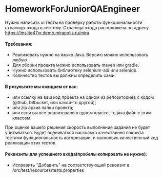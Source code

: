 # HomeworkForJuniorQAEngineer

Нужно написать ui тесты на проверку работы функциональности страницы входа в систему. Страница входа расположена по адресу https://lmslite47vr.demo.mirapolis.ru/mira

#### Требования:
+ Реализовать нужно на языке Java. Версию можно использовать любую.
+ Для сборки проекта можно использовать maven или gradle.
+ Нужно использовать библиотеку selenium-api или selenide.
+ Количество тестов вы должны определить сами. 

#### В результате мы ожидаем от вас:
+ или ссылку на ваш код проекта на одном из репозиториев с кодом (github, bitbucket, или какой-то другой);
+ или zip архив папки проекта;
+ или если вы все реализовали в одном классе, то java файл с этим классом.

При оценке вашего решения скорость выполнения задания не будет учитываться. Будет оцениваться насколько качественно покрыта тестами функциональность авторизации, и насколько качественный код реализации этих тестов.

#### Реквизиты для успешного входа(пробелы копировать не нужно):
+ Исправить "Добавить" на соответствующий реквизит в /src/test/resources/tests.properties
